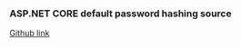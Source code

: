 ### ASP.NET CORE default password hashing source

[Github link](https://github.com/aspnet/AspNetIdentity/blob/main/src/Microsoft.AspNet.Identity.Core/Crypto.cs)